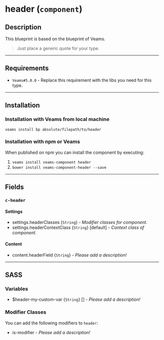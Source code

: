
# header (`component`)

## Description

This blueprint is based on the blueprint of Veams.

> Just place a generic quote for your type.

-----------

## Requirements
- `Veams#5.0.0` - Replace this requirement with the libs you need for this type.

-----------

## Installation

### Installation with Veams from local machine

`veams install bp absolute/filepath/to/header`

### Installation with npm or Veams

When published on npm you can install the component by executing:

1. `veams install veams-component header`
2. `bower install veams-component-header --save`

-----------

## Fields

### `c-header`

#### Settings
- settings.headerClasses {`String`} - _Modifier classes for component._
- settings.headerContextClass {`String`} [default] - _Context class of component._ 

#### Content
- content.headerField {`String`} - _Please add a description!_

------------

## SASS

### Variables

- $header-my-custom-var {`String`} [] - _Please add a description!_

### Modifier Classes

You can add the following modifiers to `header`:
- is-modifier - _Please add a description!_
